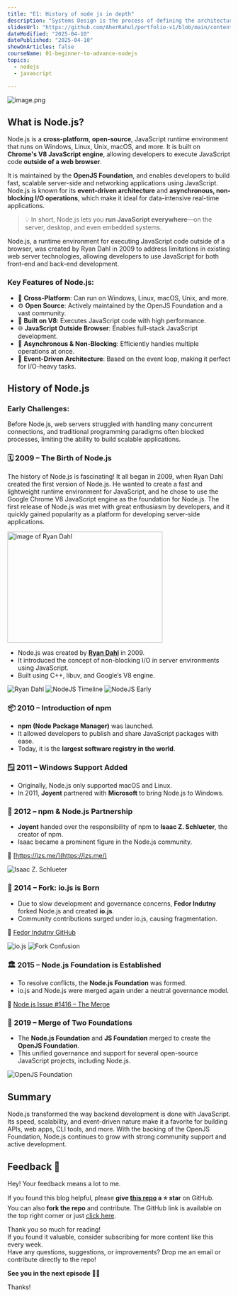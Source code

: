 ```yaml
---
title: "E1: History of node js in depth"
description: "Systems Design is the process of defining the architecture, components, modules, interfaces, and data for a system to satisfy specified requirements. It involves translating user requirements into a detailed blueprint that guides the implementation phase. The goal is to create a well-organized and efficient structure that meets the intended purpose while considering factors like scalability, maintainability, and performance."
slidesUrl: "https://github.com/AherRahul/portfolio-v1/blob/main/content/articles"
dateModified: "2025-04-10"
datePublished: "2025-04-10"
showOnArticles: false
courseName: 01-beginner-to-advance-nodejs
topics:
  - nodejs
  - javascript

---
```


![image.png](https://res.cloudinary.com/duojkrgue/image/upload/v1743855292/Portfolio/nodeJsCourse/1_dcsqmm.png)

## What is Node.js?

Node.js is a **cross-platform**, **open-source**, JavaScript runtime environment that runs on Windows, Linux, Unix, macOS, and more. It is built on **Chrome's V8 JavaScript engine**, allowing developers to execute JavaScript code **outside of a web browser**.

It is maintained by the **OpenJS Foundation**, and enables developers to build fast, scalable server-side and networking applications using JavaScript. Node.js is known for its **event-driven architecture** and **asynchronous, non-blocking I/O operations**, which make it ideal for data-intensive real-time applications.

> 💡 In short, Node.js lets you **run JavaScript everywhere**—on the server, desktop, and even embedded systems.


Node.js, a runtime environment for executing JavaScript code outside of a browser, was created by Ryan Dahl in 2009 to address limitations in existing web server technologies, allowing developers to use JavaScript for both front-end and back-end development. 


### Key Features of Node.js:

- 🔧 **Cross-Platform**: Can run on Windows, Linux, macOS, Unix, and more.
- ⚙️ **Open Source**: Actively maintained by the OpenJS Foundation and a vast community.
- 🚀 **Built on V8**: Executes JavaScript code with high performance.
- 🌐 **JavaScript Outside Browser**: Enables full-stack JavaScript development.
- 🧵 **Asynchronous & Non-Blocking**: Efficiently handles multiple operations at once.
- 🔄 **Event-Driven Architecture**: Based on the event loop, making it perfect for I/O-heavy tasks.



## History of Node.js

### Early Challenges:
Before Node.js, web servers struggled with handling many concurrent connections, and traditional programming paradigms often blocked processes, limiting the ability to build scalable applications. 

### 🗓️ 2009 – The Birth of Node.js
The history of Node.js is fascinating! It all began in 2009, when Ryan Dahl created the first version of Node.js. He wanted to create a fast and lightweight runtime environment for JavaScript, and he chose to use the Google Chrome V8 JavaScript engine as the foundation for Node.js. The first release of Node.js was met with great enthusiasm by developers, and it quickly gained popularity as a platform for developing server-side applications.

<img src= "https://res.cloudinary.com/duojkrgue/image/upload/v1744290308/Portfolio/nodeJsCourse/Dahl_Ryan_wg0lg5_nawhmk.png" alt = "image of Ryan Dahl" width ="350" height = "250">

- Node.js was created by [**Ryan Dahl**](https://en.wikipedia.org/wiki/Ryan_Dahl) in 2009.
- It introduced the concept of non-blocking I/O in server environments using JavaScript.
- Built using C++, libuv, and Google’s V8 engine.


![Ryan Dahl](https://i.ibb.co/fqBxHrG/2.jpg)
![NodeJS Timeline](https://i.ibb.co/CmLDDGx/3.jpg)
![NodeJS Early](https://i.ibb.co/5nLd5nV/4.jpg)



### 📦 2010 – Introduction of npm
- **npm (Node Package Manager)** was launched.
- It allowed developers to publish and share JavaScript packages with ease.
- Today, it is the **largest software registry in the world**.



### 🪟 2011 – Windows Support Added
- Originally, Node.js only supported macOS and Linux.
- In 2011, **Joyent** partnered with **Microsoft** to bring Node.js to Windows.



### 🤝 2012 – npm & Node.js Partnership
- **Joyent** handed over the responsibility of npm to **Isaac Z. Schlueter**, the creator of npm.
- Isaac became a prominent figure in the Node.js community.
  
🔗 [https://izs.me/](https://izs.me/)

![Isaac Z. Schlueter](https://i.ibb.co/HnWLn7b/5.jpg)



### 🍴 2014 – Fork: io.js is Born
- Due to slow development and governance concerns, **Fedor Indutny** forked Node.js and created **io.js**.
- Community contributions surged under io.js, causing fragmentation.

🔗 [Fedor Indutny GitHub](https://github.com/indutny)

![io.js](https://i.ibb.co/wRGRzGK/6.jpg)
![Fork Confusion](https://i.ibb.co/QJpyyK1/7.jpg)



### 🏛️ 2015 – Node.js Foundation is Established
- To resolve conflicts, the **Node.js Foundation** was formed.
- io.js and Node.js were merged again under a neutral governance model.

🔗 [Node.js Issue #1416 – The Merge](https://github.com/nodejs/node/issues/1416)



### 🔀 2019 – Merge of Two Foundations
- The **Node.js Foundation** and **JS Foundation** merged to create the **OpenJS Foundation**.
- This unified governance and support for several open-source JavaScript projects, including Node.js.

![OpenJS Foundation](https://i.ibb.co/Thr37cH/8.jpg)



## Summary

Node.js transformed the way backend development is done with JavaScript. Its speed, scalability, and event-driven nature make it a favorite for building APIs, web apps, CLI tools, and more. With the backing of the OpenJS Foundation, Node.js continues to grow with strong community support and active development.



## Feedback 🙌

Hey! Your feedback means a lot to me.

If you found this blog helpful, please **give [this repo](https://github.com/aherrahul/portfolio-v1/) a ⭐ star** on GitHub.  
You can also **fork the repo** and contribute. The GitHub link is available on the top right corner or just [click here](https://github.com/aherrahul/portfolio-v1/).


Thank you so much for reading!  
If you found it valuable, consider subscribing for more content like this every week.  
Have any questions, suggestions, or improvements? Drop me an email or contribute directly to the repo!

**See you in the next episode 👋🏻**

Thanks!
